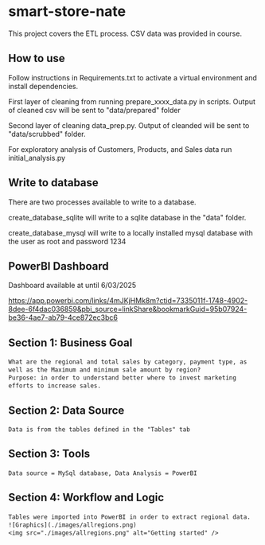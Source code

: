 # smart-store-nate

This project covers the ETL process. CSV data was provided in course.


## How to use

Follow instructions in Requirements.txt to activate a virtual environment and install dependencies.

First layer of cleaning from running prepare_xxxx_data.py in scripts. Output of cleaned csv will be sent to "data/prepared" folder

Second layer of cleaning data_prep.py.  Output of cleanded will be sent to "data/scrubbed" folder.

For exploratory analysis of Customers, Products, and Sales data run initial_analysis.py 

##  Write to database

There are two processes available to write to a database.  

create_database_sqlite will write to a sqlite database in the "data" folder.

create_database_mysql will write to a locally installed mysql database with the user as root and password 1234


## PowerBI Dashboard

Dashboard available at until 6/03/2025

https://app.powerbi.com/links/4mJKjHMk8m?ctid=7335011f-1748-4902-8dee-6f4dac036859&pbi_source=linkShare&bookmarkGuid=95b07924-be36-4ae7-ab79-4ce872ec3bc6


## Section 1: Business Goal
    What are the regional and total sales by category, payment type, as well as the Maximum and minimum sale amount by region?
    Purpose: in order to understand better where to invest marketing efforts to increase sales. 

## Section 2: Data Source
    Data is from the tables defined in the "Tables" tab

## Section 3: Tools
    Data source = MySql database, Data Analysis = PowerBI

## Section 4: Workflow and Logic
    Tables were imported into PowerBI in order to extract regional data.
    ![Graphics](./images/allregions.png)
    <img src="./images/allregions.png" alt="Getting started" />

